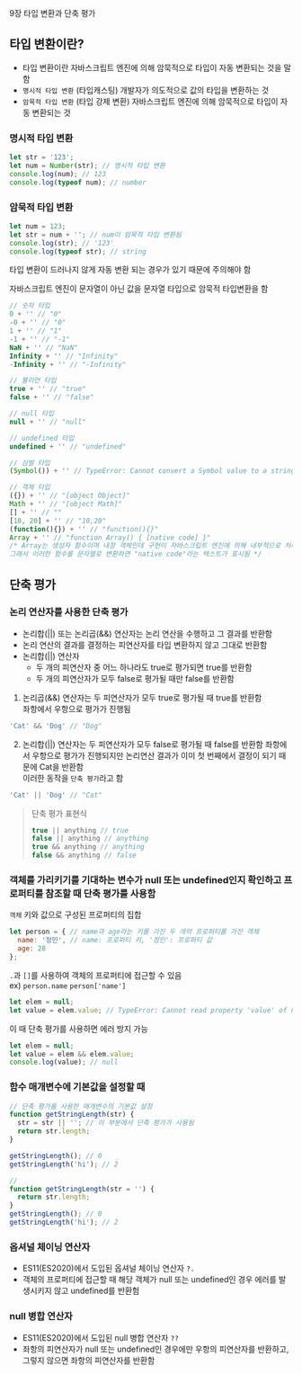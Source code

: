 9장 타입 변환과 단축 평가

## 타입 변환이란?
- 타입 변환이란 자바스크립트 엔진에 의해 암묵적으로 타입이 자동 변환되는 것을 말함
- `명시적 타입 변환` (타입캐스팅) 개발자가 의도적으로 값의 타입을 변환하는 것
- `암묵적 타입 변환` (타입 강제 변환) 자바스크립트 엔진에 의해 암묵적으로 타입이 자동 변환되는 것

### 명시적 타입 변환
```javascript
let str = '123';
let num = Number(str); // 명시적 타입 변환
console.log(num); // 123
console.log(typeof num); // number
```

### 암묵적 타입 변환
```javascript
let num = 123;
let str = num + ''; // num이 암묵적 타입 변환됨
console.log(str); // '123'
console.log(typeof str); // string
```
타입 변환이 드러나지 않게 자동 변환 되는 경우가 있기 때문에 주의해야 함

자바스크립트 엔진이 문자열이 아닌 값을 문자열 타입으로 암묵적 타입변환을 함
```javascript
// 숫자 타입
0 + '' // "0"
-0 + '' // "0"
1 + '' // "1"
-1 + '' // "-1"
NaN + '' // "NaN"
Infinity + '' // "Infinity"
-Infinity + '' // "-Infinity"

// 불리언 타입
true + '' // "true"
false + '' // "false"

// null 타입
null + '' // "null"

// undefined 타입
undefined + '' // "undefined"

// 심벌 타입
(Symbol()) + '' // TypeError: Cannot convert a Symbol value to a string

// 객체 타입
({}) + '' // "[object Object]"
Math + '' // "[object Math]"
[] + '' // ""
[10, 20] + '' // "10,20"
(function(){}) + '' // "function(){}"
Array + '' // "function Array() { [native code] }"
/* Array는 생성자 함수이며 내장 객체인데 구현이 자바스크립트 엔진에 의해 내부적으로 처리되므로 사용자가 볼 수 없는 네이티브 코드임
그래서 이러한 함수를 문자열로 변환하면 "native code"라는 텍스트가 표시됨 */
```

## 단축 평가
### 논리 연산자를 사용한 단축 평가
- 논리합(||) 또는 논리곱(&&) 연산자는 논리 연산을 수행하고 그 결과를 반환함
- 논리 연산의 결과를 결정하는 피연산자를 타입 변환하지 않고 그대로 반환함
- 논리합(||) 연산자
  - 두 개의 피연산자 중 어느 하나라도 true로 평가되면 true를 반환함
  - 두 개의 피연산자가 모두 false로 평가될 때만 false를 반환함

1) 논리곱(&&) 연산자는 두 피연산자가 모두 true로 평가될 때 true를 반환함   
   좌항에서 우항으로 평가가 진행됨
```javascript
'Cat' && 'Dog' // "Dog"
```



2) 논리합(||) 연산자는 두 피연산자가 모두 false로 평가될 때 false를 반환함
   좌항에서 우항으로 평가가 진행되지만 논리연산 결과가 이미 첫 번째에서 결정이 되기 때문에 Cat을 반환함   
   이러한 동작을 `단축 평가`라고 함
```javascript
'Cat' || 'Dog' // "Cat"
```
> 단축 평가 표현식 
> ```javascript
> true || anything // true
> false || anything // anything
> true && anything // anything
> false && anything // false


### 객체를 가리키기를 기대하는 변수가 null 또는 undefined인지 확인하고 프로퍼티를 참조할 때 단축 평가를 사용함
`객체` 키와 값으로 구성된 프로퍼티의 집합
```javascript
let person = { // name과 age라는 키를 가진 두 개의 프로퍼티를 가진 객체
  name: '정민', // name: 프로퍼티 키, '정민': 프로퍼티 값
  age: 28
};
```
`.`과 `[]`를 사용하여 객체의 프로퍼티에 접근할 수 있음   
ex) `person.name` `person['name']`

```javascript
let elem = null;
let value = elem.value; // TypeError: Cannot read property 'value' of null
```
이 때 단축 평가를 사용하면 에러 방지 가능

```javascript
let elem = null;
let value = elem && elem.value;
console.log(value); // null
```

### 함수 매개변수에 기본값을 설정할 때
```javascript
// 단축 평가를 사용한 매개변수의 기본값 설정
function getStringLength(str) {
  str = str || ''; // 이 부분에서 단축 평가가 사용됨
  return str.length;
}

getStringLength(); // 0
getStringLength('hi'); // 2

//
function getStringLength(str = '') {
  return str.length;
}
getStringLength(); // 0
getStringLength('hi'); // 2
```

### 옵셔널 체이닝 연산자
- ES11(ES2020)에서 도입된 옵셔널 체이닝 연산자 `?.`
- 객체의 프로퍼티에 접근할 때 해당 객체가 null 또는 undefined인 경우 에러를 발생시키지 않고 undefined를 반환험

### null 병합 연산자
- ES11(ES2020)에서 도입된 null 병합 연산자 `??`
- 좌항의 피연산자가 null 또는 undefined인 경우에만 우항의 피연산자를 반환하고, 그렇지 않으면 좌항의 피연산자를 반환함